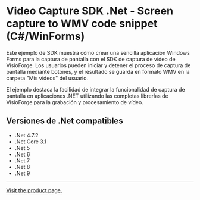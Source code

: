 ﻿# Video Capture SDK .Net - Screen capture to WMV code snippet (C#/WinForms)

Este ejemplo de SDK muestra cómo crear una sencilla aplicación Windows Forms para la captura de pantalla con el SDK de captura de vídeo de VisioForge. Los usuarios pueden iniciar y detener el proceso de captura de pantalla mediante botones, y el resultado se guarda en formato WMV en la carpeta "Mis vídeos" del usuario.

El ejemplo destaca la facilidad de integrar la funcionalidad de captura de pantalla en aplicaciones .NET utilizando las completas librerías de VisioForge para la grabación y procesamiento de vídeo.

## Versiones de .Net compatibles

* .Net 4.7.2
* .Net Core 3.1
* .Net 5
* .Net 6
* .Net 7
* .Net 8
* .Net 9

---

[Visit the product page.](https://www.visioforge.com/video-capture-sdk-net)
